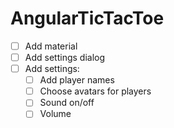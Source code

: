 # AngularTicTacToe

- [ ] Add material
- [ ] Add settings dialog
- [ ] Add settings:
  - [ ] Add player names
  - [ ] Choose avatars for players
  - [ ] Sound on/off
  - [ ] Volume
